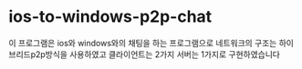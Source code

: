 # ios-to-windows-p2p-chat
이 프로그램은 ios와 windows와의 채팅을 하는 프로그램으로
네트워크의 구조는 하이브리드p2p방식을 사용하였고 클라이언트는 2가지 
서버는 1가지로 구현하였습니다
